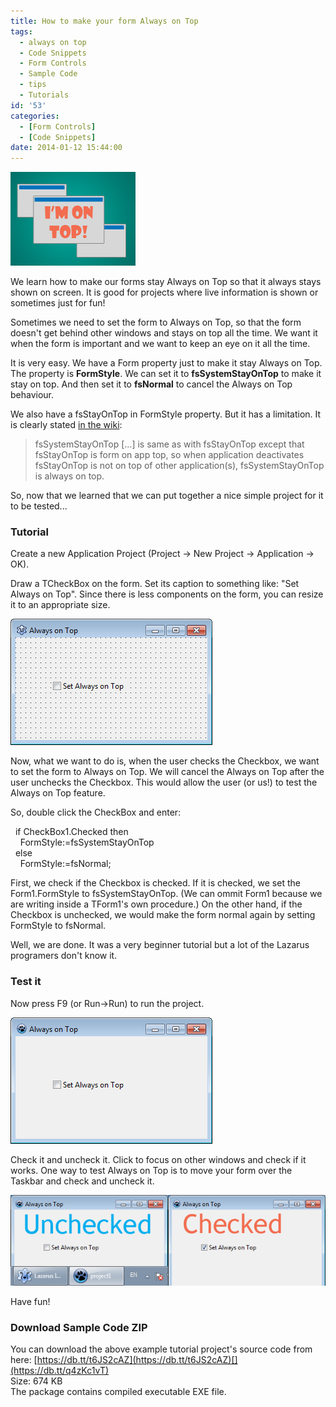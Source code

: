 ```yaml
---
title: How to make your form Always on Top
tags:
  - always on top
  - Code Snippets
  - Form Controls
  - Sample Code
  - tips
  - Tutorials
id: '53'
categories:
  - [Form Controls]
  - [Code Snippets]
date: 2014-01-12 15:44:00
---
```


![](always-on-top-lazarus-form/lazarus-always-on-top-thumb.gif)

We learn how to make our forms stay Always on Top so that it always stays shown on screen. It is good for projects where live information is shown or sometimes just for fun!
<!-- more -->
  
  
Sometimes we need to set the form to Always on Top, so that the form doesn't get behind other windows and stays on top all the time. We want it when the form is important and we want to keep an eye on it all the time.  
  
It is very easy. We have a Form property just to make it stay Always on Top. The property is **FormStyle**. We can set it to **fsSystemStayOnTop** to make it stay on top. And then set it to **fsNormal** to cancel the Always on Top behaviour.  
  
We also have a fsStayOnTop in FormStyle property. But it has a limitation. It is clearly stated [in the wiki](http://wiki.freepascal.org/Lazarus_0.9.30_release_notes#LCL_Changes):  

> fsSystemStayOnTop \[...\] is same as with fsStayOnTop except that fsStayOnTop is form on app top, so when application deactivates fsStayOnTop is not on top of other application(s), fsSystemStayOnTop is always on top.

  
So, now that we learned that we can put together a nice simple project for it to be tested...  
  

### Tutorial

Create a new Application Project (Project -> New Project -> Application -> OK).  
  
Draw a TCheckBox on the form. Set its caption to something like: "Set Always on Top". Since there is less components on the form, you can resize it to an appropriate size.  
  

![](always-on-top-lazarus-form/always-on-top-form-design-lazarus.gif)

  
  
Now, what we want to do is, when the user checks the Checkbox, we want to set the form to Always on Top. We will cancel the Always on Top after the user unchecks the Checkbox. This would allow the user (or us!) to test the Always on Top feature.  
  
So, double click the CheckBox and enter:  
  

  if CheckBox1.Checked then  
    FormStyle:=fsSystemStayOnTop  
  else  
    FormStyle:=fsNormal;

  
First, we check if the Checkbox is checked. If it is checked, we set the Form1.FormStyle to fsSystemStayOnTop. (We can ommit Form1 because we are writing inside a TForm1's own procedure.) On the other hand, if the Checkbox is unchecked, we would make the form normal again by setting FormStyle to fsNormal.  
  
Well, we are done. It was a very beginner tutorial but a lot of the Lazarus programers don't know it.  
  

### Test it

Now press F9 (or Run->Run) to run the project.  
  

![](always-on-top-lazarus-form/always-on-top-lazarus-project-run.gif)

  
Check it and uncheck it. Click to focus on other windows and check if it works. One way to test Always on Top is to move your form over the Taskbar and check and uncheck it.  
  

![](always-on-top-lazarus-form/lazarus-always-on-top-test.gif)

  
Have fun!  
  

### Download Sample Code ZIP

You can download the above example tutorial project's source code from here: [https://db.tt/t6JS2cAZ](https://db.tt/t6JS2cAZ)[](https://db.tt/q4zKc1vT)  
Size: 674 KB  
The package contains compiled executable EXE file.